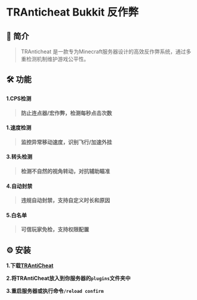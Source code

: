 # TRAnticheat Bukkit 反作弊
## 📖 简介
> TRAnticheat 是一款专为Minecraft服务器设计的高效反作弊系统，通过多重检测机制维护游戏公平性。
## 🛠️ 功能
#### 1.CPS检测
> **防止连点器/宏作弊，检测每秒点击次数**

#### 1.速度检测
> **监控异常移动速度，识别飞行/加速外挂**

#### 3.转头检测
> **检测不自然的视角转动，对抗辅助瞄准**

#### 4.自动封禁
> **违规自动封禁，支持自定义时长和原因**

#### 5.白名单
> **可信玩家免检，支持权限配置**
##  ⚙️ 安装
**1.下载[TRAntiCheat](https://github.com/Traveler114514/TRAnticheat/releases)**

**2.将TRAntiCheat放入到你服务器的`plugins`文件夹中**

**3.重启服务器或执行命令`/reload confirm`**
